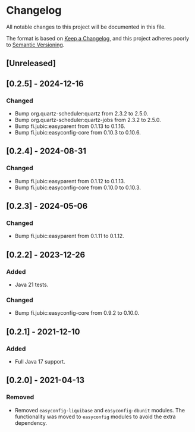 # Changelog
All notable changes to this project will be documented in this file.

The format is based on [Keep a Changelog](https://keepachangelog.com/en/1.0.0/),
and this project adheres poorly to [Semantic Versioning](https://semver.org/spec/v2.0.0.html).

## [Unreleased]

## [0.2.5] - 2024-12-16
### Changed
- Bump org.quartz-scheduler:quartz from 2.3.2 to 2.5.0.
- Bump org.quartz-scheduler:quartz-jobs from 2.3.2 to 2.5.0.
- Bump fi.jubic:easyparent from 0.1.13 to 0.1.16.
- Bump fi.jubic:easyconfig-core from 0.10.3 to 0.10.6.

## [0.2.4] - 2024-08-31
### Changed
- Bump fi.jubic:easyparent from 0.1.12 to 0.1.13.
- Bump fi.jubic:easyconfig-core from 0.10.0 to 0.10.3.

## [0.2.3] - 2024-05-06
### Changed
- Bump fi.jubic:easyparent from 0.1.11 to 0.1.12.

## [0.2.2] - 2023-12-26
### Added
- Java 21 tests.
### Changed
- Bump fi.jubic:easyconfig-core from 0.9.2 to 0.10.0.

## [0.2.1] - 2021-12-10
### Added
- Full Java 17 support.

## [0.2.0] - 2021-04-13
### Removed
- Removed `easyconfig-liquibase` and `easyconfig-dbunit` modules. The functionality was moved to
`easyconfig` modules to avoid the extra dependency.
